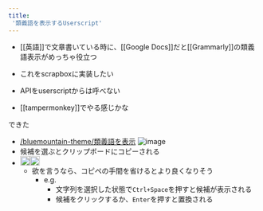 ```yaml
---
title:
 '類義語を表示するUserscript'
---
```


- [[英語]]で文章書いている時に、[[Google Docs]]だと[[Grammarly]]の類義語表示がめっちゃ役立つ
- これをscrapboxに実装したい


- APIをuserscriptからは呼べない
- [[tampermonkey]]でやる感じかな

できた
- [/bluemountain-theme/類義語を表示](https://scrapbox.io/bluemountain-theme/類義語を表示)
![image](https://gyazo.com/8e939e3aae965db49fa4af96d42677c4/thumb/1000)
- 候補を選ぶとクリップボードにコピーされる
- <img src='https://scrapbox.io/api/pages/icons/よさそう/icon' alt='/icons/よさそう.icon' height="19.5"/><img src='https://scrapbox.io/api/pages/blu3mo-public/takker/icon' alt='takker.icon' height="19.5"/>
    - 欲を言うなら、コピペの手間を省けるとより良くなりそう
        - e.g.
            - 文字列を選択した状態で`Ctrl+Space`を押すと候補が表示される
            - 候補をクリックするか、`Enter`を押すと置換される
